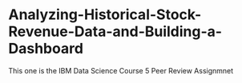 # Analyzing-Historical-Stock-Revenue-Data-and-Building-a-Dashboard
This one is the IBM Data Science Course 5 Peer Review Assignmnet
